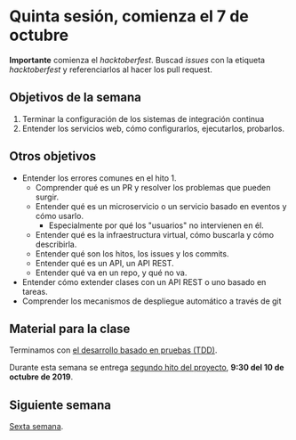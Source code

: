 # Quinta sesión, comienza el 7 de octubre

**Importante** comienza el *hacktoberfest*. Buscad *issues* con la
etiqueta *hacktoberfest* y referenciarlos al hacer los pull request.

## Objetivos de la semana

1. Terminar la configuración de los sistemas de integración continua
2. Entender los servicios web, cómo configurarlos, ejecutarlos, probarlos.

## Otros objetivos

* Entender los errores comunes en el hito 1.
  * Comprender qué es un PR y resolver los problemas que pueden
    surgir.
  * Entender qué es un microservicio o un servicio basado en eventos y
    cómo usarlo.
    * Especialmente por qué los "usuarios" no intervienen en él.
  * Entender qué es la infraestructura virtual, cómo buscarla y cómo
    describirla. 
  * Entender qué son los hitos, los issues y los commits.
  * Entender qué es un API, un API REST.
  * Entender qué va en un repo, y qué no va.
* Entender cómo extender clases con un API REST o uno basado en tareas.
* Comprender los mecanismos de despliegue automático a través de git

## Material para la clase

Terminamos con
[el desarrollo basado en pruebas (TDD)](http://jj.github.io/IV/documentos/temas/Desarrollo_basado_en_pruebas). 

Durante esta semana se entrega
[segundo hito del proyecto](http://jj.github.io/IV/documentos/proyecto/2.CI),  **9:30 del 10 de octubre de 2019**. 

## Siguiente semana

[Sexta semana](semana-06.md).


